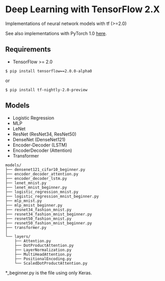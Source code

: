 # Deep Learning with TensorFlow 2.X

Implementations of neural network models with tf (>=2.0)

See also implementations with PyTorch 1.0 [here](https://github.com/yusugomori/deeplearning-pytorch).

## Requirements

* TensorFlow >= 2.0

```shell
$ pip install tensorflow==2.0.0-alpha0
```

or

```shell
$ pip install tf-nightly-2.0-preview
```

## Models

* Logistic Regression
* MLP
* LeNet
* ResNet (ResNet34, ResNet50)
* DenseNet (DenseNet121)
* Encoder-Decoder (LSTM)
* EncoderDecoder (Attention)
* Transformer

```
models/
├── densenet121_cifar10_beginner.py
├── encoder_decoder_attention.py
├── encoder_decoder_lstm.py
├── lenet_mnist.py
├── lenet_mnist_beginner.py
├── logistic_regression_mnist.py
├── logistic_regression_mnist_beginner.py
├── mlp_mnist.py
├── mlp_mnist_beginner.py
├── resnet34_fashion_mnist.py
├── resnet34_fashion_mnist_beginner.py
├── resnet50_fashion_mnist.py
├── resnet50_fashion_mnist_beginner.py
├── transformer.py
│
└── layers/
    ├── Attention.py
    ├── DotProductAttention.py
    ├── LayerNormalization.py
    ├── MultiHeadAttention.py
    ├── PositionalEncoding.py
    └── ScaledDotProductAttention.py
```

*_beginner.py is the file using only Keras.
